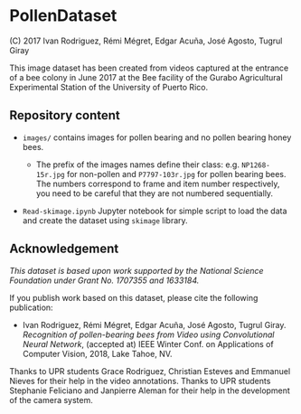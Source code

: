 # PollenDataset

(C) 2017 Ivan Rodriguez, Rémi Mégret, Edgar Acuña, José Agosto, Tugrul Giray

This image dataset has been created from videos captured at the entrance of a bee colony in June 2017 at the Bee facility of the Gurabo Agricultural Experimental Station of the University of Puerto Rico.

## Repository content

- `images/` contains images for pollen bearing and no pollen bearing honey bees.
    - The prefix of the images names define their class: e.g. `NP1268-15r.jpg` for non-pollen and `P7797-103r.jpg` for pollen bearing bees. The numbers correspond to frame and item number respectively, you need to be careful that they are not numbered sequentially. 
  
- `Read-skimage.ipynb` Jupyter notebook for simple script to load the data and create the dataset using `skimage` library. 

## Acknowledgement

_This dataset is based upon work supported by the National Science Foundation
under Grant No. 1707355 and 1633184._

If you publish work based on this dataset, please cite the following  publication:

* Ivan Rodriguez, Rémi Mégret, Edgar Acuña, José Agosto, Tugrul Giray. _Recognition of pollen-bearing bees from Video using Convolutional Neural Network_, (accepted at) IEEE Winter Conf. on Applications of Computer Vision, 2018, Lake Tahoe, NV.

Thanks to UPR students Grace Rodriguez, Christian Esteves and Emmanuel Nieves for their help in the video annotations. Thanks to UPR students Stephanie Feliciano and Janpierre Aleman for their help in the development of the camera system.